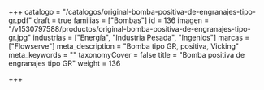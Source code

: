 +++
catalogo = "/catalogos/original-bomba-positiva-de-engranajes-tipo-gr.pdf"
draft = true
familias = ["Bombas"]
id = 136
imagen = "/v1530797588/productos/original-bomba-positiva-de-engranajes-tipo-gr.jpg"
industrias = ["Energía", "Industria Pesada", "Ingenios"]
marcas = ["Flowserve"]
meta_description = "Bomba tipo GR, positiva, Vicking"
meta_keywords = ""
taxonomyCover = false
title = "Bomba positiva de engranajes tipo GR"
weight = 136

+++
